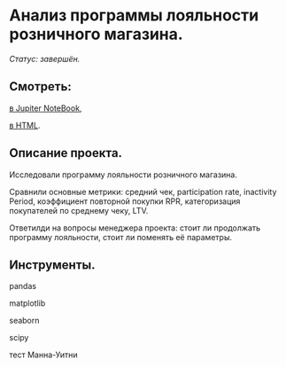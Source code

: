 # Анализ программы лояльности розничного магазина.

*Статус: завершён.*

## Смотреть:
[в Jupiter NoteBook](https://github.com/niksan-da/Portfolio/blob/main/Catering_in_Moscow/1--Catering_in_Moscow.ipynb),

[в HTML](https://github.com/niksan-da/Portfolio/blob/main/Catering_in_Moscow/1--Catering_in_Moscow.html).


## Описание проекта.
Исследовали программу лояльности розничного магазина.

Сравнили основные метрики: средний чек, participation rate, inactivity Period, коэффициент повторной покупки RPR, категоризация покупателей по среднему чеку, LTV.

Ответилди на вопросы менеджера проекта: стоит ли продолжать программу лояльности, стоит ли поменять её параметры.

## Инструменты.
pandas

matplotlib

seaborn

scipy

тест Манна-Уитни

